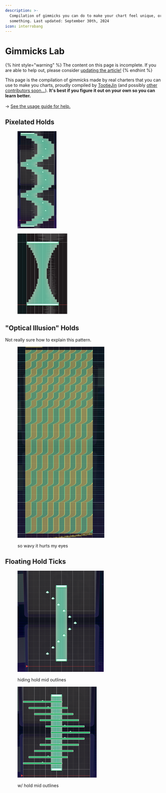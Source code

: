 ```yaml
---
description: >-
  Compilation of gimmicks you can do to make your chart feel unique, or
  something. Last updated: September 30th, 2024
icon: interrobang
---
```


# Gimmicks Lab

{% hint style="warning" %}
The content on this page is incomplete. If you are able to help out, please consider [updating the article!](../contribute/)
{% endhint %}

This page is the compilation of gimmicks made by real charters that you can use to make you charts, proudly compiled by [TootieJin](https://tootiejin.com) (and possibly [other contributors soon...](../contribute/)). **It's best if you figure it out on your own so you can learn better.** \
\
&#x20; → [See the usage guide for help.](../getting-started/usage-guide-mmw4cc.md)

## Pixelated Holds

<div>

<figure><img src="../.gitbook/assets/image (40).png" alt="" width="126"><figcaption></figcaption></figure>

 

<figure><img src="../.gitbook/assets/image (42).png" alt="" width="161"><figcaption></figcaption></figure>

</div>

## "Optical Illusion" Holds

Not really sure how to explain this pattern.

<figure><img src="../.gitbook/assets/image (43).png" alt="" width="281"><figcaption><p>so wavy it hurts my eyes</p></figcaption></figure>

## Floating Hold Ticks

<div>

<figure><img src="../.gitbook/assets/image (44).png" alt="" width="279"><figcaption><p>hiding hold mid outlines</p></figcaption></figure>

 

<figure><img src="../.gitbook/assets/image (45).png" alt="" width="256"><figcaption><p>w/ hold mid outlines</p></figcaption></figure>

</div>
